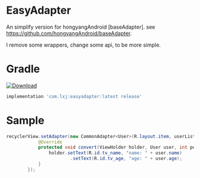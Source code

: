 # EasyAdapter
An simplify version for hongyangAndroid [baseAdapter]. see https://github.com/hongyangAndroid/baseAdapter.

I remove some wrappers, change some api, to be more simple.

# Gradle
[ ![Download](https://api.bintray.com/packages/li-xiaojun/jrepo/easyadapter/images/download.svg) ](https://bintray.com/li-xiaojun/jrepo/easyadapter/_latestVersion)
```groovy
implementation 'com.lxj:easyadapter:latest release'
```

# Sample
```java
recyclerView.setAdapter(new CommonAdapter<User>(R.layout.item, userList) {
            @Override
            protected void convert(ViewHolder holder, User user, int position) {
                holder.setText(R.id.tv_name, "name: " + user.name)
                        .setText(R.id.tv_age, "age: " + user.age);
            }
        });
```

